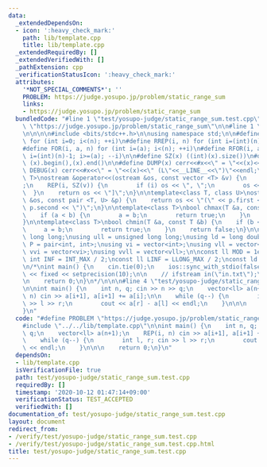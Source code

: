 ```yaml
---
data:
  _extendedDependsOn:
  - icon: ':heavy_check_mark:'
    path: lib/template.cpp
    title: lib/template.cpp
  _extendedRequiredBy: []
  _extendedVerifiedWith: []
  _pathExtension: cpp
  _verificationStatusIcon: ':heavy_check_mark:'
  attributes:
    '*NOT_SPECIAL_COMMENTS*': ''
    PROBLEM: https://judge.yosupo.jp/problem/static_range_sum
    links:
    - https://judge.yosupo.jp/problem/static_range_sum
  bundledCode: "#line 1 \"test/yosupo-judge/static_range_sum.test.cpp\"\n#define PROBLEM\
    \ \"https://judge.yosupo.jp/problem/static_range_sum\"\n\n#line 1 \"lib/template.cpp\"\
    \n\n\n\n#include <bits/stdc++.h>\n\nusing namespace std;\n\n#define REP(i, n)\
    \ for (int i=0; i<(n); ++i)\n#define RREP(i, n) for (int i=(int)(n)-1; i>=0; --i)\n\
    #define FOR(i, a, n) for (int i=(a); i<(n); ++i)\n#define RFOR(i, a, n) for (int\
    \ i=(int)(n)-1; i>=(a); --i)\n\n#define SZ(x) ((int)(x).size())\n#define ALL(x)\
    \ (x).begin(),(x).end()\n\n#define DUMP(x) cerr<<#x<<\" = \"<<(x)<<endl\n#define\
    \ DEBUG(x) cerr<<#x<<\" = \"<<(x)<<\" (L\"<<__LINE__<<\")\"<<endl;\n\ntemplate<class\
    \ T>\nostream &operator<<(ostream &os, const vector <T> &v) {\n    os << \"[\"\
    ;\n    REP(i, SZ(v)) {\n        if (i) os << \", \";\n        os << v[i];\n  \
    \  }\n    return os << \"]\";\n}\n\ntemplate<class T, class U>\nostream &operator<<(ostream\
    \ &os, const pair <T, U> &p) {\n    return os << \"(\" << p.first << \" \" <<\
    \ p.second << \")\";\n}\n\ntemplate<class T>\nbool chmax(T &a, const T &b) {\n\
    \    if (a < b) {\n        a = b;\n        return true;\n    }\n    return false;\n\
    }\n\ntemplate<class T>\nbool chmin(T &a, const T &b) {\n    if (b < a) {\n   \
    \     a = b;\n        return true;\n    }\n    return false;\n}\n\nusing ll =\
    \ long long;\nusing ull = unsigned long long;\nusing ld = long double;\nusing\
    \ P = pair<int, int>;\nusing vi = vector<int>;\nusing vll = vector<ll>;\nusing\
    \ vvi = vector<vi>;\nusing vvll = vector<vll>;\n\nconst ll MOD = 1e9 + 7;\nconst\
    \ int INF = INT_MAX / 2;\nconst ll LINF = LLONG_MAX / 2;\nconst ld eps = 1e-9;\n\
    \n/*\nint main() {\n    cin.tie(0);\n    ios::sync_with_stdio(false);\n    cout\
    \ << fixed << setprecision(10);\n\n    // ifstream in(\"in.txt\");\n    // cin.rdbuf(in.rdbuf());\n\
    \n    return 0;\n}\n*/\n\n\n#line 4 \"test/yosupo-judge/static_range_sum.test.cpp\"\
    \n\nint main() {\n    int n, q; cin >> n >> q;\n    vector<ll> a(n+1);\n    REP(i,\
    \ n) cin >> a[i+1], a[i+1] += a[i];\n\n    while (q--) {\n        int l, r; cin\
    \ >> l >> r;\n        cout << a[r] - a[l] << endl;\n    }\n\n\n    return 0;\n\
    }\n"
  code: "#define PROBLEM \"https://judge.yosupo.jp/problem/static_range_sum\"\n\n\
    #include \"../../lib/template.cpp\"\n\nint main() {\n    int n, q; cin >> n >>\
    \ q;\n    vector<ll> a(n+1);\n    REP(i, n) cin >> a[i+1], a[i+1] += a[i];\n\n\
    \    while (q--) {\n        int l, r; cin >> l >> r;\n        cout << a[r] - a[l]\
    \ << endl;\n    }\n\n\n    return 0;\n}\n"
  dependsOn:
  - lib/template.cpp
  isVerificationFile: true
  path: test/yosupo-judge/static_range_sum.test.cpp
  requiredBy: []
  timestamp: '2020-10-12 01:47:14+09:00'
  verificationStatus: TEST_ACCEPTED
  verifiedWith: []
documentation_of: test/yosupo-judge/static_range_sum.test.cpp
layout: document
redirect_from:
- /verify/test/yosupo-judge/static_range_sum.test.cpp
- /verify/test/yosupo-judge/static_range_sum.test.cpp.html
title: test/yosupo-judge/static_range_sum.test.cpp
---
```

